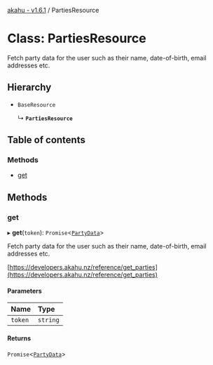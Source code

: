 [akahu - v1.6.1](../README.md) / PartiesResource

# Class: PartiesResource

Fetch party data for the user such as their name, date-of-birth, email
addresses etc.

## Hierarchy

- `BaseResource`

  ↳ **`PartiesResource`**

## Table of contents

### Methods

- [get](PartiesResource.md#get)

## Methods

### get

▸ **get**(`token`): `Promise`<[`PartyData`](../README.md#partydata)\>

Fetch party data for the user such as their name, date-of-birth,
email addresses etc.

[https://developers.akahu.nz/reference/get_parties](https://developers.akahu.nz/reference/get_parties)

#### Parameters

| Name | Type |
| :------ | :------ |
| `token` | `string` |

#### Returns

`Promise`<[`PartyData`](../README.md#partydata)\>
